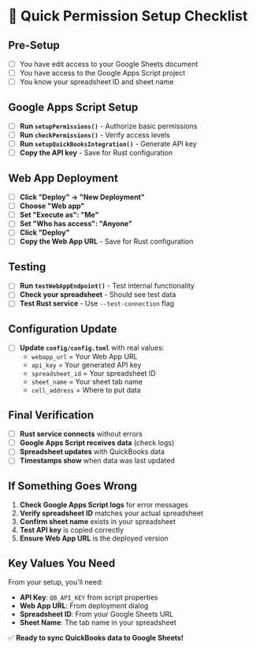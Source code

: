 # 🚀 Quick Permission Setup Checklist

## **Pre-Setup**
- [ ] You have edit access to your Google Sheets document
- [ ] You have access to the Google Apps Script project
- [ ] You know your spreadsheet ID and sheet name

## **Google Apps Script Setup**
- [ ] **Run `setupPermissions()`** - Authorize basic permissions
- [ ] **Run `checkPermissions()`** - Verify access levels
- [ ] **Run `setupQuickBooksIntegration()`** - Generate API key
- [ ] **Copy the API key** - Save for Rust configuration

## **Web App Deployment**
- [ ] **Click "Deploy" → "New Deployment"**
- [ ] **Choose "Web app"**
- [ ] **Set "Execute as": "Me"**
- [ ] **Set "Who has access": "Anyone"**
- [ ] **Click "Deploy"**
- [ ] **Copy the Web App URL** - Save for Rust configuration

## **Testing**
- [ ] **Run `testWebAppEndpoint()`** - Test internal functionality
- [ ] **Check your spreadsheet** - Should see test data
- [ ] **Test Rust service** - Use `--test-connection` flag

## **Configuration Update**
- [ ] **Update `config/config.toml`** with real values:
  - `webapp_url` = Your Web App URL
  - `api_key` = Your generated API key
  - `spreadsheet_id` = Your spreadsheet ID
  - `sheet_name` = Your sheet tab name
  - `cell_address` = Where to put data

## **Final Verification**
- [ ] **Rust service connects** without errors
- [ ] **Google Apps Script receives data** (check logs)
- [ ] **Spreadsheet updates** with QuickBooks data
- [ ] **Timestamps show** when data was last updated

## **If Something Goes Wrong**
1. **Check Google Apps Script logs** for error messages
2. **Verify spreadsheet ID** matches your actual spreadsheet
3. **Confirm sheet name** exists in your spreadsheet
4. **Test API key** is copied correctly
5. **Ensure Web App URL** is the deployed version

## **Key Values You Need**
From your setup, you'll need:
- **API Key**: `QB_API_KEY` from script properties
- **Web App URL**: From deployment dialog
- **Spreadsheet ID**: From your Google Sheets URL
- **Sheet Name**: The tab name in your spreadsheet

✅ **Ready to sync QuickBooks data to Google Sheets!**
